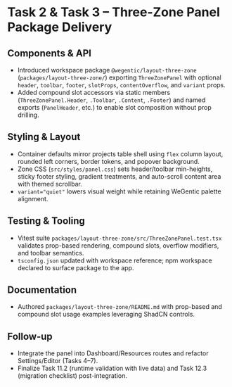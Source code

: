 # Task 2 & Task 3 – Three-Zone Panel Package Delivery

## Components & API
- Introduced workspace package `@wegentic/layout-three-zone` (`packages/layout-three-zone/`) exporting `ThreeZonePanel` with optional `header`, `toolbar`, `footer`, `slotProps`, `contentOverflow`, and `variant` props.
- Added compound slot accessors via static members (`ThreeZonePanel.Header`, `.Toolbar`, `.Content`, `.Footer`) and named exports (`PanelHeader`, etc.) to enable slot composition without prop drilling.

## Styling & Layout
- Container defaults mirror projects table shell using `flex` column layout, rounded left corners, border tokens, and popover background.
- Zone CSS (`src/styles/panel.css`) sets header/toolbar min-heights, sticky footer styling, gradient treatments, and auto-scroll content area with themed scrollbar.
- `variant="quiet"` lowers visual weight while retaining WeGentic palette alignment.

## Testing & Tooling
- Vitest suite `packages/layout-three-zone/src/ThreeZonePanel.test.tsx` validates prop-based rendering, compound slots, overflow modifiers, and toolbar semantics.
- `tsconfig.json` updated with workspace reference; npm workspace declared to surface package to the app.

## Documentation
- Authored `packages/layout-three-zone/README.md` with prop-based and compound slot usage examples leveraging ShadCN controls.

## Follow-up
- Integrate the panel into Dashboard/Resources routes and refactor Settings/Editor (Tasks 4–7).
- Finalize Task 11.2 (runtime validation with live data) and Task 12.3 (migration checklist) post-integration.
